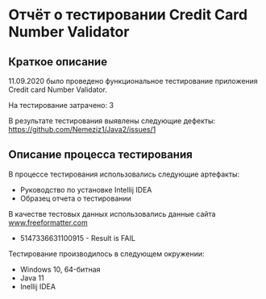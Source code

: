 # Отчёт о тестировании Credit Card Number Validator

## Краткое описание

11.09.2020 было проведено функциональное тестирование приложения Credit card Number Validator.

На тестирование затрачено: 3

В результате тестирования выявлены следующие дефекты:
https://github.com/Nemeziz1/Java2/issues/1


## Описание процесса тестирования

В процессе тестирования использовались следующие артефакты:
* Руководство по установке Intellij IDEA
* Образец отчета о тестировании


В качестве тестовых данных использовались данные сайта www.freeformatter.com
* 5147336631100915 - Result is FAIL

Тестирование производилось в следующем окружении:
* Windows 10, 64-битная
* Java 11
* Inellij IDEA
